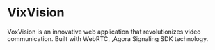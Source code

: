 # VixVision
VoxVision is an innovative web application that revolutionizes video communication. Built with WebRTC, ,Agora Signaling SDK technology.
